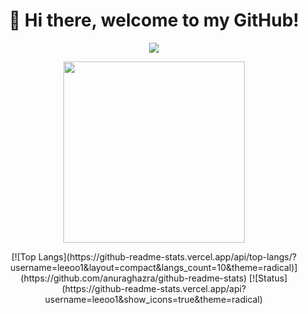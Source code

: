 <h1 align="center">👋 Hi there, welcome to my GitHub!</h1>

<p align='center'>
  <img src="https://readme-typing-svg.herokuapp.com?duration=4000&color=0085E9&width=600&lines=Hi+i'm+Leo.%231154%2C+16+years+old+Developer+from+Italy">
</p>

<p align="center">
  <img src='https://media0.giphy.com/media/0TtX2qqpxp3pIafzio/giphy.gif' width='290'>
</p>

<p align="center">
[![Top Langs](https://github-readme-stats.vercel.app/api/top-langs/?username=leeoo1&layout=compact&langs_count=10&theme=radical)](https://github.com/anuraghazra/github-readme-stats)
[![Status](https://github-readme-stats.vercel.app/api?username=leeoo1&show_icons=true&theme=radical)
</p>
